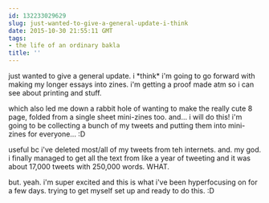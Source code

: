 ```yaml
---
id: 132233029629
slug: just-wanted-to-give-a-general-update-i-think
date: 2015-10-30 21:55:11 GMT
tags:
- the life of an ordinary bakla
title: ''
---
```

just wanted to give a general update. i \*think\* i'm going to go forward with making my longer essays into zines. i'm getting a proof made atm so i can see about printing and stuff.

which also led me down a rabbit hole of wanting to make the really cute 8 page, folded from a single sheet mini-zines too. and... i will do this! i'm going to be collecting a bunch of my tweets and putting them into mini-zines for everyone... :D

useful bc i've deleted most/all of my tweets from teh internets. and. my god. i finally managed to get all the text from like a year of tweeting and it was about 17,000 tweets with 250,000 words. WHAT.

but. yeah. i'm super excited and this is what i've been hyperfocusing on for a few days. trying to get myself set up and ready to do this. :D